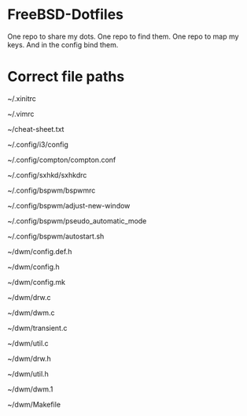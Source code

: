 # FreeBSD-Dotfiles

One repo to share my dots. One repo to find them. One repo to map my keys. And in the config bind them.

# Correct file paths

~/.xinitrc

~/.vimrc

~/cheat-sheet.txt

~/.config/i3/config

~/.config/compton/compton.conf

~/.config/sxhkd/sxhkdrc

~/.config/bspwm/bspwmrc

~/.config/bspwm/adjust-new-window

~/.config/bspwm/pseudo_automatic_mode

~/.config/bspwm/autostart.sh

~/dwm/config.def.h

~/dwm/config.h

~/dwm/config.mk

~/dwm/drw.c

~/dwm/dwm.c

~/dwm/transient.c

~/dwm/util.c

~/dwm/drw.h

~/dwm/util.h

~/dwm/dwm.1

~/dwm/Makefile
